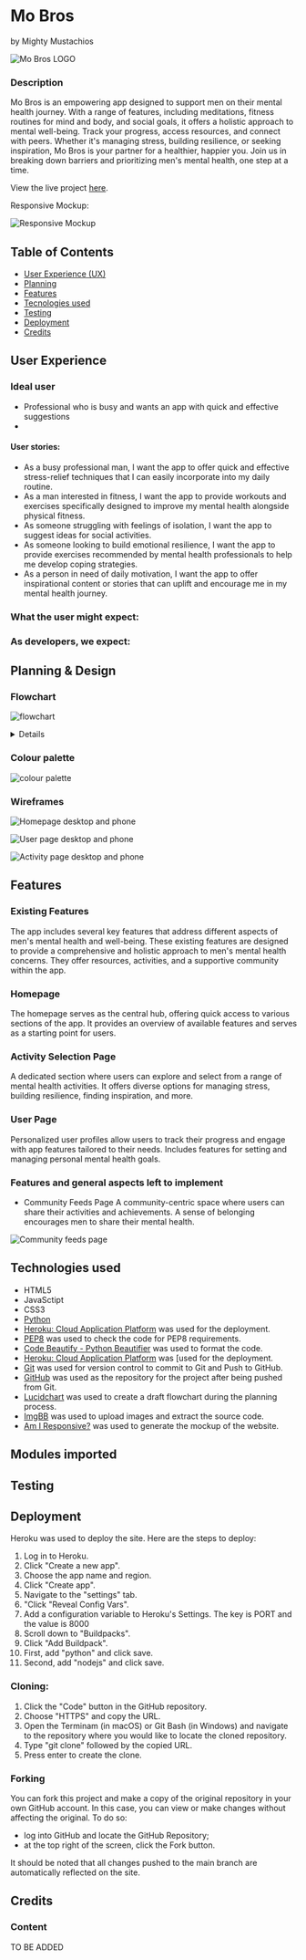 # Mo Bros
by Mighty Mustachios

![Mo Bros LOGO](https://i.ibb.co/6R8Zp54/image.png)

### Description
Mo Bros is an empowering app designed to support men on their mental health journey. With a range of features, including meditations, fitness routines for mind and body, and social goals, it offers a holistic approach to mental well-being. Track your progress, access resources, and connect with peers. Whether it's managing stress, building resilience, or seeking inspiration, Mo Bros is your partner for a healthier, happier you. Join us in breaking down barriers and prioritizing men's mental health, one step at a time.

View the live project [here](https://mo-bros-275496d6be44.herokuapp.com/).

Responsive Mockup:

![Responsive Mockup]() 

## Table of Contents

- [User Experience (UX)](#user-experience)
- [Planning ](#Planning)
- [Features](#features)
- [Tecnologies used](#technologies-used)
- [Testing](#testing)
- [Deployment](#deployment)
- [Credits](#credits)

## User Experience
### Ideal user
- Professional who is busy and wants an app with quick and effective suggestions
- 

#### User stories:
- As a busy professional man, I want the app to offer quick and effective stress-relief techniques that I can easily incorporate into my daily routine.
- As a man interested in fitness, I want the app to provide workouts and exercises specifically designed to improve my mental health alongside physical fitness.
- As someone struggling with feelings of isolation, I want the app to suggest ideas for social activities. 
- As someone looking to build emotional resilience, I want the app to provide exercises recommended by mental health professionals to help me develop coping strategies.
- As a person in need of daily motivation, I want the app to offer inspirational content or stories that can uplift and encourage me in my mental health journey.


### What the user might expect:


### As developers, we expect:


## Planning & Design
### Flowchart
![flowchart](https://i.ibb.co/Vv7yP68/my-screenshots-2023-11-24-at-08-21-42.png)

 <details>
<p align="center"><img src="https://i.ibb.co/s5KX30K/flowchart-zoom1.png" alt="flowchart zoom 1"/></br>
<img src="https://i.ibb.co/54BBBt0/flowchart-zoom2.png" alt="flowchart zoom 2"/></p>
</details>

### Colour palette
![colour palette](https://i.ibb.co/XbrQBkH/colour-palette-mo-bros.png)

### Wireframes

![Homepage desktop and phone](https://i.ibb.co/cF4zb6K/homepage-mo-bros.png)


![User page desktop and phone]()

![Activity page desktop and phone]()

## Features
### Existing Features 
The app includes several key features that address different aspects of men's mental health and well-being.
These existing features are designed to provide a comprehensive and holistic approach to men's mental health concerns. They offer resources, activities, and a supportive community within the app.

### Homepage

The homepage serves as the central hub, offering quick access to various sections of the app. It provides an overview of available features and serves as a starting point for users.

### Activity Selection Page

A dedicated section where users can explore and select from a range of mental health activities. It offers diverse options for managing stress, building resilience, finding inspiration, and more.

### User Page

Personalized user profiles allow users to track their progress and engage with app features tailored to their needs. Includes features for setting and managing personal mental health goals.

### Features and general aspects left to implement

- Community Feeds Page
A community-centric space where users can share their activities and achievements. A sense of belonging encourages men to share their mental health.

![Community feeds page]()




## Technologies used
- HTML5
- JavaSctipt
- CSS3
- [Python](https://www.python.org)
- [Heroku: Cloud Application Platform](https://dashboard.heroku.com/apps) was used for the deployment.
- [PEP8](http://pep8online.com/) was used to check the code for PEP8 requirements.
- [Code Beautify - Python Beautifier](https://codebeautify.org/python-formatter-beautifier) was used to format the code.
- [Heroku: Cloud Application Platform](https://dashboard.heroku.com/apps) was [used for the deployment.
- [Git](https://git-scm.com/) was used for version control to commit to Git and Push to GitHub.
- [GitHub](https://github.com/) was used as the repository for the project after being pushed from Git.
- [Lucidchart](https://www.lucidchart.com/pages/) was used to create a draft flowchart during the planning process.
- [ImgBB](https://imgbb.com/) was used to upload images and extract the source code.
- [Am I Responsive?](http://ami.responsivedesign.is) was used to generate the mockup of the website.


## Modules imported 


## Testing
## Deployment

Heroku was used to deploy the site. Here are the steps to deploy:

1. Log in to Heroku.
2. Click "Create a new app".
3. Choose the app name and region.
4. Click "Create app".
5. Navigate to the "settings" tab.
6. "Click "Reveal Config Vars".
7. Add a configuration variable to Heroku's Settings. The key is PORT and the value is 8000
8. Scroll down to "Buildpacks".
9. Click "Add Buildpack".
10. First, add "python" and click save.
11. Second, add "nodejs" and click save.

### Cloning:
1. Click the "Code" button in the GitHub repository.
2. Choose "HTTPS" and copy the URL.
3. Open the Terminam (in macOS) or Git Bash (in Windows) and navigate to the repository where you would like to locate the cloned repository.
4. Type "git clone" followed by the copied URL.
5. Press enter to create the clone.

### Forking
You can fork this project and make a copy of the original repository in your own GitHub account. In this case, you can view or make changes without affecting the original. To do so:

- log into GitHub and locate the GitHub Repository;
- at the top right of the screen, click the Fork button.

It should be noted that all changes pushed to the main branch are automatically reflected on the site.


## Credits
### Content
TO BE ADDED



